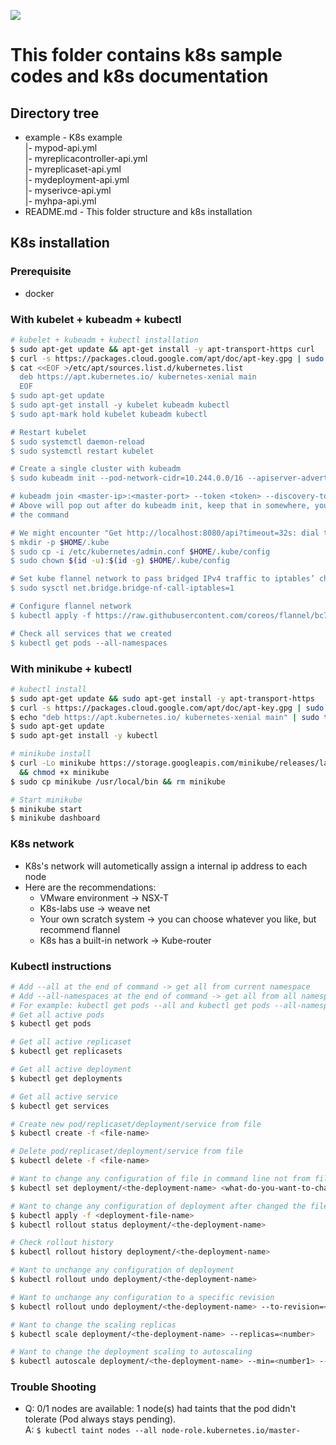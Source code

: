 ![](https://cdn-images-1.medium.com/max/1200/1*6NVMEmo0qDcQjpXcXI8dtg.png)
# This folder contains k8s sample codes and k8s documentation

## Directory tree
* example - K8s example<br>
  |- mypod-api.yml<br>
  |- myreplicacontroller-api.yml<br>
  |- myreplicaset-api.yml<br>
  |- mydeployment-api.yml<br>
  |- myserivce-api.yml<br>
  |- myhpa-api.yml
* README.md - This folder structure and k8s installation

## K8s installation

### Prerequisite
* docker

### With kubelet + kubeadm + kubectl
```sh
# kubelet + kubeadm + kubectl installation
$ sudo apt-get update && apt-get install -y apt-transport-https curl
$ curl -s https://packages.cloud.google.com/apt/doc/apt-key.gpg | sudo apt-key add -
$ cat <<EOF >/etc/apt/sources.list.d/kubernetes.list
  deb https://apt.kubernetes.io/ kubernetes-xenial main
  EOF
$ sudo apt-get update
$ sudo apt-get install -y kubelet kubeadm kubectl
$ sudo apt-mark hold kubelet kubeadm kubectl

# Restart kubelet
$ sudo systemctl daemon-reload
$ sudo systemctl restart kubelet

# Create a single cluster with kubeadm
$ sudo kubeadm init --pod-network-cidr=10.244.0.0/16 --apiserver-advertise-address=<ip-address>

# kubeadm join <master-ip>:<master-port> --token <token> --discovery-token-ca-cert-hash sha256:<hash>
# Above will pop out after do kubeadm init, keep that in somewhere, you can add other cluster with
# the command

# We might encounter "Get http://localhost:8080/api?timeout=32s: dial tcp 127.0.0.1:8080: connect: connection refused", then do the following
$ mkdir -p $HOME/.kube
$ sudo cp -i /etc/kubernetes/admin.conf $HOME/.kube/config
$ sudo chown $(id -u):$(id -g) $HOME/.kube/config

# Set kube flannel network to pass bridged IPv4 traffic to iptables’ chains
$ sudo sysctl net.bridge.bridge-nf-call-iptables=1

# Configure flannel network
$ kubectl apply -f https://raw.githubusercontent.com/coreos/flannel/bc79dd1505b0c8681ece4de4c0d86c5cd2643275/Documentation/kube-flannel.yml

# Check all services that we created
$ kubectl get pods --all-namespaces
```

### With minikube + kubectl
```sh
# kubectl install
$ sudo apt-get update && sudo apt-get install -y apt-transport-https
$ curl -s https://packages.cloud.google.com/apt/doc/apt-key.gpg | sudo apt-key add -
$ echo "deb https://apt.kubernetes.io/ kubernetes-xenial main" | sudo tee -a /etc/apt/sources.list.d/kubernetes.list
$ sudo apt-get update
$ sudo apt-get install -y kubectl

# minikube install
$ curl -Lo minikube https://storage.googleapis.com/minikube/releases/latest/minikube-linux-amd64 \
  && chmod +x minikube
$ sudo cp minikube /usr/local/bin && rm minikube

# Start minikube
$ minikube start
$ minikube dashboard
```

### K8s network
* K8s's network will autometically assign a internal ip address to each node
* Here are the recommendations:
  * VMware environment -> NSX-T
  * K8s-labs use -> weave net
  * Your own scratch system -> you can choose whatever you like, but recommend flannel
  * K8s has a built-in network -> Kube-router

### Kubectl instructions
```sh
# Add --all at the end of command -> get all from current namespace
# Add --all-namespaces at the end of command -> get all from all namespaces
# For example: kubectl get pods --all and kubectl get pods --all-namespaces
# Get all active pods
$ kubectl get pods

# Get all active replicaset
$ kubectl get replicasets

# Get all active deployment
$ kubectl get deployments

# Get all active service
$ kubectl get services

# Create new pod/replicaset/deployment/service from file
$ kubectl create -f <file-name>

# Delete pod/replicaset/deployment/service from file
$ kubectl delete -f <file-name>

# Want to change any configuration of file in command line not from file
$ kubectl set deployment/<the-deployment-name> <what-do-you-want-to-change>

# Want to change any configuration of deployment after changed the file
$ kubectl apply -f <deployment-file-name>
$ kubectl rollout status deployment/<the-deployment-name>

# Check rollout history
$ kubectl rollout history deployment/<the-deployment-name>

# Want to unchange any configuration of deployment
$ kubectl rollout undo deployment/<the-deployment-name>

# Want to unchange any configuration to a specific revision
$ kubectl rollout undo deployment/<the-deployment-name> --to-revision=<number>

# Want to change the scaling replicas
$ kubectl scale deployment/<the-deployment-name> --replicas=<number>

# Want to change the deployment scaling to autoscaling
$ kubectl autoscale deployment/<the-deployment-name> --min=<number1> --max=<number2> --cpu-percent=<number3>
```

### Trouble Shooting
* Q: 0/1 nodes are available: 1 node(s) had taints that the pod didn't tolerate (Pod always stays pending).<br>
A: `$ kubectl taint nodes --all node-role.kubernetes.io/master-`
